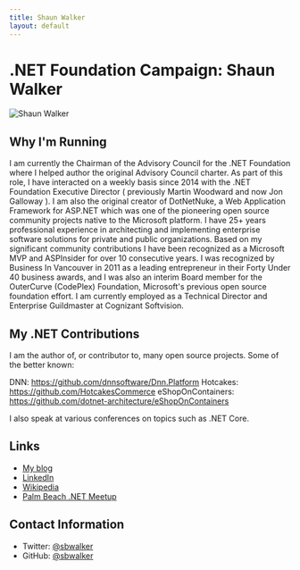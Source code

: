```yaml
---
title: Shaun Walker
layout: default
---
```


# .NET Foundation Campaign: Shaun Walker

![Shaun Walker](https://www.siliqon.com/portals/0/shaun%20walker.png)

## Why I'm Running
I am currently the Chairman of the Advisory Council for the .NET Foundation where I helped author the original Advisory Council charter. As part of this role, I have interacted on a weekly basis since 2014 with the .NET Foundation Executive Director ( previously Martin Woodward and now Jon Galloway ). I am also the original creator of DotNetNuke, a Web Application Framework for ASP.NET which was one of the pioneering open source community projects native to the Microsoft platform. I have 25+ years professional experience in architecting and implementing enterprise software solutions for private and public organizations. Based on my significant community contributions I have been recognized as a Microsoft MVP and ASPInsider for over 10 consecutive years. I was recognized by Business In Vancouver in 2011 as a leading entrepreneur in their Forty Under 40 business awards, and I was also an interim Board member for the OuterCurve (CodePlex) Foundation, Microsoft's previous open source foundation effort. I am currently employed as a Technical Director and Enterprise Guildmaster at Cognizant Softvision.

## My .NET Contributions
I am the author of, or contributor to, many open source projects. Some of the better known:

DNN: https://github.com/dnnsoftware/Dnn.Platform
Hotcakes: https://github.com/HotcakesCommerce
eShopOnContainers: https://github.com/dotnet-architecture/eShopOnContainers

I also speak at various conferences on topics such as .NET Core.

## Links
* [My blog](https://www.siliqon.com/)
* [LinkedIn](https://www.linkedin.com/in/shaunbrucewalker/)
* [Wikipedia](https://en.wikipedia.org/wiki/Shaun_Walker_(software_developer))
* [Palm Beach .NET Meetup](https://www.meetup.com/Palm-Beach-NET-Meetup)

## Contact Information
* Twitter: [@sbwalker](https://twitter.com/sbwalker)
* GitHub: [@sbwalker](https://github.com/sbwalker)
